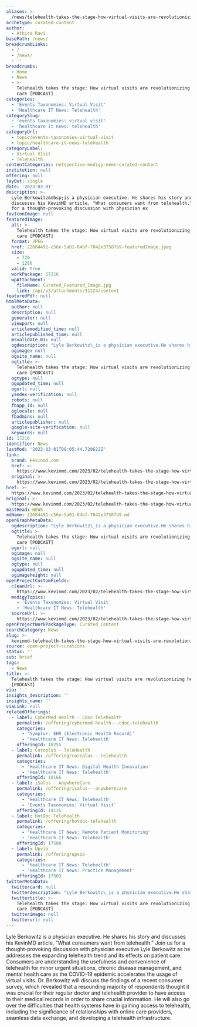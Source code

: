 ```yaml
---
aliases: >-
  /news/telehealth-takes-the-stage-how-virtual-visits-are-revolutionizing-health-care-podcast
archetype: curated-content
author:
  - Athira Ravi
basePath: /news/
breadcrumbLinks:
  - /
  - /news/
  - ''
breadcrumbs:
  - Home
  - News
  - >-
    Telehealth takes the stage: How virtual visits are revolutionizing health
    care [PODCAST]
categories:
  - 'Events Taxonomies: Virtual Visit'
  - 'Healthcare IT News: Telehealth'
categorySlug:
  - 'events taxonomies: virtual visit'
  - 'healthcare it news: telehealth'
categoryUrl:
  - topic/events-taxonomies-virtual-visit
  - topic/healthcare-it-news-telehealth
categoryLabel:
  - Virtual Visit
  - Telehealth
contentCategories: netspective-medigy-news-curated-content
institution: null
offering: null
layOut: single
date: '2023-03-01'
description: >-
  Lyle Berkowitz&nbsp;is a physician executive. He shares his story and
  discusses his KevinMD article, "What consumers want from telehealth." Join us
  for a thought-provoking discussion with physician ex
favIconImage: null
featuredImage:
  alt: >-
    Telehealth takes the stage: How virtual visits are revolutionizing health
    care [PODCAST]
  format: JPEG
  href: 22684491-c56e-5a01-84bf-7042e37587b9-featuredImage.jpeg
  size:
    - 720
    - 1280
  valid: true
  workPackage: 17216
  wpAttachment:
    fileName: Curated_Featured_Image.jpg
    link: /api/v3/attachments/31224/content
featuredPdf: null
htmlMetaData:
  author: null
  description: null
  generator: null
  viewport: null
  articlemodified_time: null
  articlepublished_time: null
  msvalidate.01: null
  ogdescription: "Lyle Berkowitz\_is a physician executive.He shares his story and discusses his KevinMD article, \"What consumers want from telehealth.\""
  ogimage: null
  ogsite_name: null
  ogtitle: >-
    Telehealth takes the stage: How virtual visits are revolutionizing health
    care [PODCAST]
  ogtype: null
  ogupdated_time: null
  ogurl: null
  yandex-verification: null
  robots: null
  fbapp_id: null
  oglocale: null
  fbadmins: null
  articlepublisher: null
  google-site-verification: null
  keywords: null
id: 17216
identifier: News
lastMod: '2023-03-01T09:05:44.720622Z'
link:
  brand: kevinmd.com
  href: >-
    https://www.kevinmd.com/2023/02/telehealth-takes-the-stage-how-virtual-visits-are-revolutionizing-health-care-podcast.html
  original: >-
    https://www.kevinmd.com/2023/02/telehealth-takes-the-stage-how-virtual-visits-are-revolutionizing-health-care-podcast.html
href: >-
  https://www.kevinmd.com/2023/02/telehealth-takes-the-stage-how-virtual-visits-are-revolutionizing-health-care-podcast.html
original: >-
  https://www.kevinmd.com/2023/02/telehealth-takes-the-stage-how-virtual-visits-are-revolutionizing-health-care-podcast.html
mastHead: NEWS
mdName: 22684491-c56e-5a01-84bf-7042e37587b9.md
openGraphMetaData:
  ogdescription: "Lyle Berkowitz\_is a physician executive.He shares his story and discusses his KevinMD article, \"What consumers want from telehealth.\""
  ogtitle: >-
    Telehealth takes the stage: How virtual visits are revolutionizing health
    care [PODCAST]
  ogurl: null
  ogimage: null
  ogsite_name: null
  ogtype: null
  ogupdated_time: null
  ogimageheight: null
openProjectCustomFields:
  cleanUrl: >-
    https://www.kevinmd.com/2023/02/telehealth-takes-the-stage-how-virtual-visits-are-revolutionizing-health-care-podcast.html
  medigyTopics:
    - 'Events Taxonomies: Virtual Visit'
    - 'Healthcare IT News: Telehealth'
  sourceUrl: >-
    https://www.kevinmd.com/2023/02/telehealth-takes-the-stage-how-virtual-visits-are-revolutionizing-health-care-podcast.html
openProjectWorkPackageType: Curated Content
searchCategory: News
slug: >-
  kevinmd-telehealth-takes-the-stage-how-virtual-visits-are-revolutionizing-health-care-podcast
source: open-project-curations
status: ''
sub: brief
tags:
  - News
title: >-
  Telehealth takes the stage: How virtual visits are revolutionizing health care
  [PODCAST]
via: ' '
insights_description: ''
insights_name: ''
viaLink: null
relatedOfferings:
  - label: CyberMed Health - CDoc Telehealth
    permalink: /offering/cybermed-health---cdoc-telehealth
    categories:
      - 'Symplur: EHR (Electronic Health Record)'
      - 'Healthcare IT News: Telehealth'
    offeringId: 18255
  - label: Coreplus - TeleHealth
    permalink: /offering/coreplus---telehealth
    categories:
      - 'Healthcare IT News: Digital Health Innovation'
      - 'Healthcare IT News: Telehealth'
    offeringId: 18166
  - label: iSalus - AnywhereCare
    permalink: /offering/isalus---anywherecare
    categories:
      - 'Healthcare IT News: Telehealth'
      - 'Events Taxonomies: Virtual Visit'
    offeringId: 18135
  - label: HotDoc Telehealth
    permalink: /offering/hotdoc-telehealth
    categories:
      - 'Healthcare IT News: Remote Patient Monitoring'
      - 'Healthcare IT News: Telehealth'
    offeringId: 17508
  - label: Upvio
    permalink: /offering/upvio
    categories:
      - 'Healthcare IT News: Telehealth'
      - 'Healthcare IT News: Practice Management'
    offeringId: 17503
twitterMetaData:
  twittercard: null
  twitterdescription: "Lyle Berkowitz\_is a physician executive.He shares his story and discusses his KevinMD article, \"What consumers want from telehealth.\""
  twittertitle: >-
    Telehealth takes the stage: How virtual visits are revolutionizing health
    care [PODCAST]
  twitterimage: null
  twitterurl: null
---
```

<p>Lyle Berkowitz&nbsp;is a physician executive. He shares his story and discusses his KevinMD article, "What consumers want from telehealth." Join us for a thought-provoking discussion with physician executive Lyle Berkowitz as he addresses the expanding telehealth trend and its effects on patient care. Consumers are understanding the usefulness and convenience of telehealth for minor urgent situations, chronic disease management, and mental health care as the COVID-19 epidemic accelerates the usage of virtual visits. Dr. Berkowitz will discuss the findings of a recent consumer survey, which revealed that a resounding majority of respondents thought it was crucial for their regular doctor and telehealth provider to have access to their medical records in order to share crucial information. He will also go over the difficulties that health systems have in gaining access to telehealth, including the significance of relationships with online care providers, seamless data exchange, and developing a telehealth infrastructure.</p>